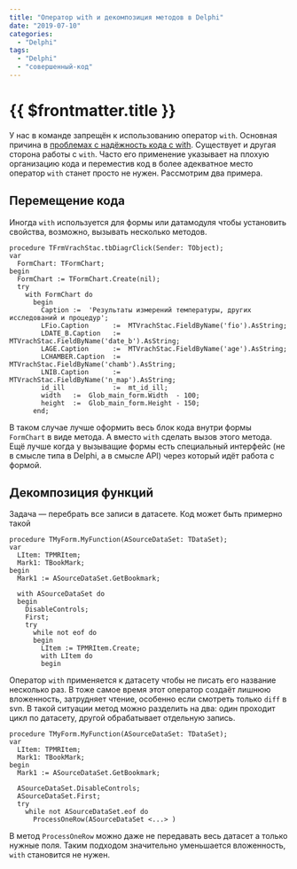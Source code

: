 ```yaml
---
title: "Оператор with и декомпозиция методов в Delphi"
date: "2019-07-10"
categories: 
  - "Delphi"
tags: 
  - "Delphi"
  - "совершенный-код"
---
```


# {{ $frontmatter.title }}

У нас в команде запрещён к использованию оператор `with`. Основная причина в [проблемах с надёжность кода с with](https://www.transl-gunsmoker.ru/2010/09/with.html). Существует и другая сторона работы с `with`. Часто его применение указывает на плохую организацию кода и переместив код в более адекватное место оператор `with` станет просто не нужен. Рассмотрим два примера.

## Перемещение кода

Иногда `with` используется для формы или датамодуля чтобы установить свойства, возможно, вызывать несколько методов.

```delphi
procedure TFrmVrachStac.tbDiagrClick(Sender: TObject);
var
  FormChart: TFormChart;
begin
  FormChart := TFormChart.Create(nil);
  try
    with FormChart do
      begin
        Caption :=  'Результаты измерений температуры, других исследований и процедур';
        LFio.Caption      :=  MTVrachStac.FieldByName('fio').AsString;
        LDATE_B.Caption   :=  MTVrachStac.FieldByName('date_b').AsString;
        LAGE.Caption      :=  MTVrachStac.FieldByName('age').AsString;
        LCHAMBER.Caption  :=  MTVrachStac.FieldByName('chamb').AsString;
        LNIB.Caption      :=  MTVrachStac.FieldByName('n_map').AsString;
        id_ill            :=  mt_id_ill;
        width   :=  Glob_main_form.Width  - 100;
        height  :=  Glob_main_form.Height - 150;
      end;
```

В таком случае лучше оформить весь блок кода внутри формы `FormChart` в виде метода. А вместо `with` сделать вызов этого метода. Ещё лучше когда у вызыващие формы есть специальный интерфейс (не в смысле типа в Delphi, а в смысле API) через который идёт работа с формой.

## Декомпозиция функций

Задача — перебрать все записи в датасете. Код может быть примерно такой

```delphi
procedure TMyForm.MyFunction(ASourceDataSet: TDataSet);
var
  LItem: TPMRItem;
  Mark1: TBookMark;
begin
  Mark1 := ASourceDataSet.GetBookmark;

  with ASourceDataSet do
  begin
    DisableControls;
    First;
    try
      while not eof do
      begin
        LItem := TPMRItem.Create;
        with LItem do
        begin
```

Оператор `with` применяется к датасету чтобы не писать его название несколько раз. В тоже самое время этот оператор создаёт лишнюю вложенность, затрудняет чтение, особенно если смотреть только `diff` в svn. В такой ситуации метод можно разделить на два: один проходит цикл по датасету, другой обрабатывает отдельную запись.

```delphi
procedure TMyForm.MyFunction(ASourceDataSet: TDataSet);
var
  LItem: TPMRItem;
  Mark1: TBookMark;
begin
  Mark1 := ASourceDataSet.GetBookmark;

  ASourceDataSet.DisableControls;
  ASourceDataSet.First;
  try
    while not ASourceDataSet.eof do
      ProcessOneRow(ASourceDataSet <...> )
```

В метод `ProcessOneRow` можно даже не передавать весь датасет а только нужные поля. Таким подходом значительно уменьшается вложенность, `with` становится не нужен.
